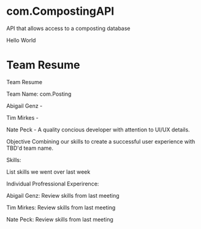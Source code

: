 # com.CompostingAPI
API that allows access to a composting database

Hello World 

# Team Resume

Team Resume

Team Name: com.Posting

Abigail Genz -

Tim Mirkes -

Nate Peck - A quality concious developer with attention to UI/UX details.


Objective
Combining our skills to create a successful user experience with TBD'd team name.


Skills:

List skills we went over last week


Individual Profressional Experirence:

Abigail Genz:
Review skills from last meeting

Tim Mirkes:
Review skills from last meeting

Nate Peck:
Review skills from last meeting
